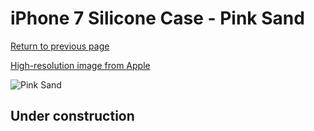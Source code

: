 # iPhone 7 Silicone Case - Pink Sand

[Return to previous page](/iphone_7)

[High-resolution image from Apple](https://store.storeimages.cdn-apple.com/8756/as-images.apple.com/is/MMX22?wid=4500&hei=4500&fmt=png)

<div style="width: 512px"><img src="/almost_uncompressed/MMX22.webp" alt="Pink Sand"></div>

## Under construction
